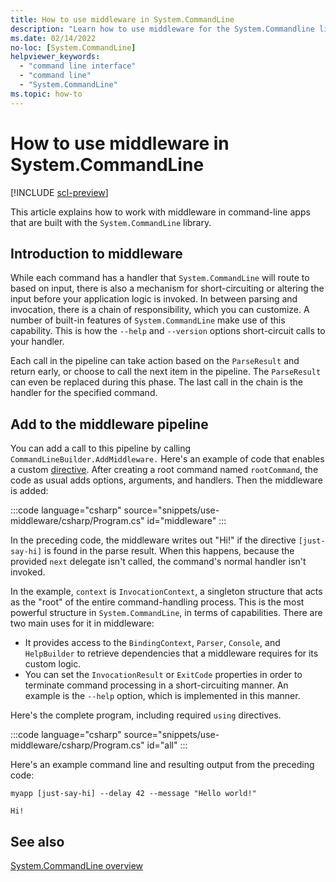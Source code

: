 ```yaml
---
title: How to use middleware in System.CommandLine
description: "Learn how to use middleware for the System.Commandline library."
ms.date: 02/14/2022
no-loc: [System.CommandLine]
helpviewer_keywords:
  - "command line interface"
  - "command line"
  - "System.CommandLine"
ms.topic: how-to
---
```

# How to use middleware in System.CommandLine

[!INCLUDE [scl-preview](../../../includes/scl-preview.md)]

This article explains how to work with middleware in command-line apps that are built with the `System.CommandLine` library.

## Introduction to middleware

While each command has a handler that `System.CommandLine` will route to based on input, there is also a mechanism for short-circuiting or altering the input before your application logic is invoked. In between parsing and invocation, there is a chain of responsibility, which you can customize. A number of built-in features of `System.CommandLine` make use of this capability. This is how the `--help` and `--version` options short-circuit calls to your handler.

Each call in the pipeline can take action based on the `ParseResult` and return early, or choose to call the next item in the pipeline. The `ParseResult` can even be replaced during this phase. The last call in the chain is the handler for the specified command.

## Add to the middleware pipeline

You can add a call to this pipeline by calling `CommandLineBuilder.AddMiddleware.` Here's an example of code that enables a custom [directive](syntax.md#directives). After creating a root command named `rootCommand`, the code as usual adds options, arguments, and handlers. Then the middleware is added:

:::code language="csharp" source="snippets/use-middleware/csharp/Program.cs" id="middleware" :::

In the preceding code, the middleware writes out "Hi!" if the directive `[just-say-hi]` is found in the parse result. When this happens, because the provided `next` delegate isn't called, the command's normal handler isn't invoked.

In the example, `context` is `InvocationContext`, a singleton structure that acts as the "root" of the entire command-handling process. This is the most powerful structure in `System.CommandLine`, in terms of capabilities. There are two main uses for it in middleware:

* It provides access to the `BindingContext`, `Parser`, `Console`, and `HelpBuilder` to retrieve dependencies that a middleware requires for its custom logic.
* You can set the `InvocationResult` or `ExitCode` properties in order to terminate command processing in a short-circuiting manner. An example is the `--help` option, which is implemented in this manner.

Here's the complete program, including required `using` directives.

:::code language="csharp" source="snippets/use-middleware/csharp/Program.cs" id="all" :::

Here's an example command line and resulting output from the preceding code:

```console
myapp [just-say-hi] --delay 42 --message "Hello world!"
```

```output
Hi!
```

## See also

[System.CommandLine overview](index.md)
